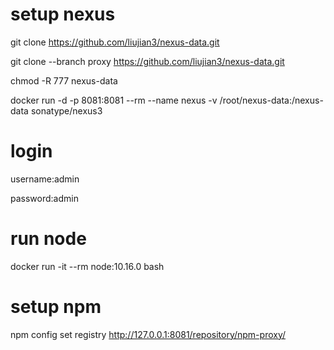 # setup nexus
git clone https://github.com/liujian3/nexus-data.git

git clone --branch proxy https://github.com/liujian3/nexus-data.git

chmod -R 777 nexus-data

docker run -d -p 8081:8081 --rm --name nexus -v /root/nexus-data:/nexus-data sonatype/nexus3
# login
username:admin

password:admin
# run node
docker run -it --rm node:10.16.0 bash
# setup npm
npm config set registry http://127.0.0.1:8081/repository/npm-proxy/
